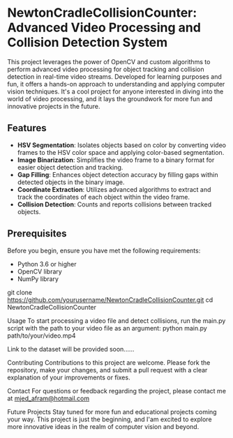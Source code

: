 # NewtonCradleCollisionCounter: Advanced Video Processing and Collision Detection System

This project leverages the power of OpenCV and custom algorithms to perform advanced video processing for object tracking and collision detection in real-time video streams. 
Developed for learning purposes and fun, it offers a hands-on approach to understanding and applying computer vision techniques. 
It's a cool project for anyone interested in diving into the world of video processing, and it lays the groundwork for more fun and innovative projects in the future.

## Features

- **HSV Segmentation**: Isolates objects based on color by converting video frames to the HSV color space and applying color-based segmentation.
- **Image Binarization**: Simplifies the video frame to a binary format for easier object detection and tracking.
- **Gap Filling**: Enhances object detection accuracy by filling gaps within detected objects in the binary image.
- **Coordinate Extraction**: Utilizes advanced algorithms to extract and track the coordinates of each object within the video frame.
- **Collision Detection**: Counts and reports collisions between tracked objects.

## Prerequisites

Before you begin, ensure you have met the following requirements:
- Python 3.6 or higher
- OpenCV library
- NumPy library


git clone https://github.com/yourusername/NewtonCradleCollisionCounter.git
cd NewtonCradleCollisionCounter

Usage
To start processing a video file and detect collisions, 
run the main.py script with the path to your video file as an argument:
python main.py path/to/your/video.mp4

Link to the dataset will be provided soon......



Contributing
Contributions to this project are welcome. Please fork the repository, 
make your changes, and submit a pull request with a clear explanation of your improvements or fixes.


Contact
For questions or feedback regarding the project, please contact me at mjed_afram@hotmail.com


Future Projects
Stay tuned for more fun and educational projects coming your way. 
This project is just the beginning, and I'am excited to explore more innovative ideas in the realm of computer vision and beyond.
